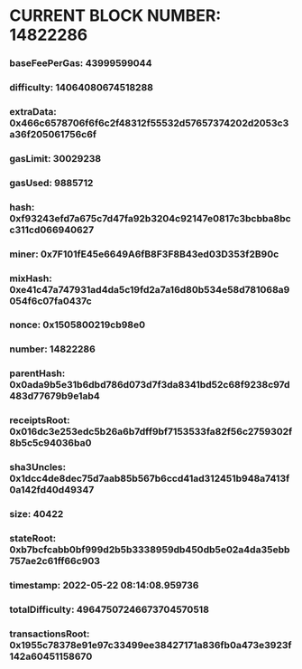 # CURRENT BLOCK NUMBER: 14822286

### baseFeePerGas: 43999599044
### difficulty: 14064080674518288
### extraData: 0x466c6578706f6f6c2f48312f55532d57657374202d2053c3a36f205061756c6f
### gasLimit: 30029238
### gasUsed: 9885712
### hash: 0xf93243efd7a675c7d47fa92b3204c92147e0817c3bcbba8bcc311cd066940627
### miner: 0x7F101fE45e6649A6fB8F3F8B43ed03D353f2B90c
### mixHash: 0xe41c47a747931ad4da5c19fd2a7a16d80b534e58d781068a9054f6c07fa0437c
### nonce: 0x1505800219cb98e0
### number: 14822286
### parentHash: 0x0ada9b5e31b6dbd786d073d7f3da8341bd52c68f9238c97d483d77679b9e1ab4
### receiptsRoot: 0x016dc3e253edc5b26a6b7dff9bf7153533fa82f56c2759302f8b5c5c94036ba0
### sha3Uncles: 0x1dcc4de8dec75d7aab85b567b6ccd41ad312451b948a7413f0a142fd40d49347
### size: 40422
### stateRoot: 0xb7bcfcabb0bf999d2b5b3338959db450db5e02a4da35ebb757ae2c61ff66c903
### timestamp: 2022-05-22 08:14:08.959736
### totalDifficulty: 49647507246673704570518
### transactionsRoot: 0x1955c78378e91e97c33499ee38427171a836fb0a473e3923f142a60451158670
